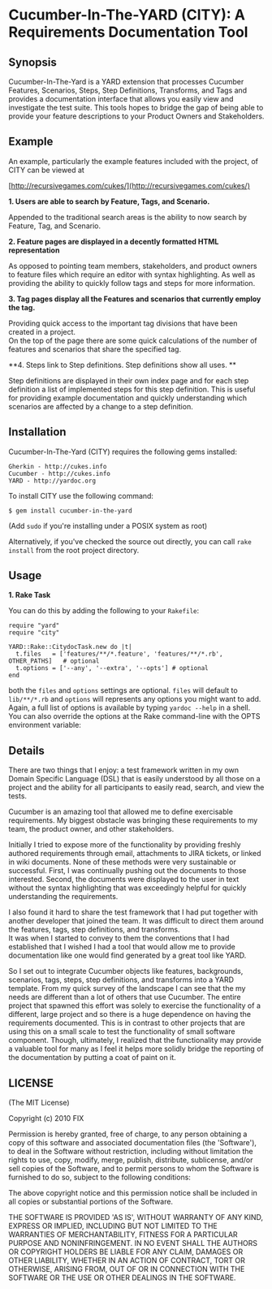 Cucumber-In-The-YARD (CITY): A Requirements Documentation Tool
====================================

Synopsis
--------

Cucumber-In-The-Yard is a YARD extension that processes Cucumber Features, Scenarios, Steps,
Step Definitions, Transforms, and Tags and provides a documentation interface that allows you
easily view and investigate the test suite.  This tools hopes to bridge the gap of being able
to provide your feature descriptions to your Product Owners and Stakeholders.

Example
-------

An example, particularly the example features included with the project, of CITY can be viewed at

   [http://recursivegames.com/cukes/](http://recursivegames.com/cukes/)    

**1. Users are able to search by Feature, Tags, and Scenario.**

Appended to the traditional search areas is the ability to now search by Feature, Tag, and Scenario.

**2. Feature pages are displayed in a decently formatted HTML representation**

As opposed to pointing team members, stakeholders, and product owners to feature files which require 
an editor with syntax highlighting.  As well as providing the ability to quickly follow tags and steps 
for more information.

**3. Tag pages display all the Features and scenarios that currently employ the tag.**

Providing quick access to the important tag divisions that have been created in a project.  
On the top of the page there are some quick calculations of the number of features and scenarios that
share the specified tag. 

**4. Steps link to Step definitions.  Step definitions show all uses. **

Step definitions are displayed in their own index page and for each step definition a list of implemented
steps for this step definition.  This is useful for providing example documentation and quickly understanding
which scenarios are affected by a change to a step definition.


Installation
------------

Cucumber-In-The-Yard (CITY) requires the following gems installed:

    Gherkin - http://cukes.info
    Cucumber - http://cukes.info
    YARD - http://yardoc.org

To install CITY use the following command:

    $ gem install cucumber-in-the-yard
    
(Add `sudo` if you're installing under a POSIX system as root)

Alternatively, if you've checked the source out directly, you can call 
`rake install` from the root project directory.


Usage
-----

**1. Rake Task**

You can do this by adding the following to your `Rakefile`:
    
    require "yard"
    require "city"

    YARD::Rake::CitydocTask.new do |t|
      t.files   = ['features/**/*.feature', 'features/**/*.rb', OTHER_PATHS]   # optional
      t.options = ['--any', '--extra', '--opts'] # optional
    end

both the `files` and `options` settings are optional. `files` will default to
`lib/**/*.rb` and `options` will represents any options you might want
to add. Again, a full list of options is available by typing `yardoc --help`
in a shell. You can also override the options at the Rake command-line with the
OPTS environment variable:


Details
--------

There are two things that I enjoy: a test framework written in my own Domain Specific Language (DSL)
that is easily understood by all those on a project and the ability for all participants to easily read, 
search, and view the tests.

Cucumber is an amazing tool that allowed me to define exercisable requirements.  My biggest obstacle was
bringing these requirements to my team, the product owner, and other stakeholders.

Initially I tried to expose more of the functionality by providing freshly authored requirements through 
email, attachments to JIRA tickets, or linked in wiki documents.  None of these methods were very sustainable 
or successful.  First, I was continually pushing out the documents to those interested.  Second, the documents were displayed to the user in text without the syntax highlighting that was exceedingly helpful for quickly understanding the requirements.

I also found it hard to share the test framework that I had put together with another developer that joined 
the team.  It was difficult to direct them around the features, tags, step definitions, and transforms.  
It was when I started to convey to them the conventions that I had established that I wished I had a tool 
that would allow me to provide documentation like one would find generated by a great tool like YARD.

So I set out to integrate Cucumber objects like features, backgrounds, scenarios, tags, steps, step 
definitions, and transforms into a YARD template.  From my quick survey of the landscape I can see that the 
my needs are different than a lot of others that use Cucumber.  The entire project that spawned this effort 
was solely to exercise the functionality of a different, large project and so there is a huge dependence on
having the requirements documented.  This is in contrast to other projects that are using this on a small 
scale to test the functionality of small software component.  Though, ultimately, I realized that the 
functionality may provide a valuable tool for many as I feel it helps more solidly bridge the reporting of 
the documentation by putting a coat of paint on it.


LICENSE
-------

(The MIT License)

Copyright (c) 2010 FIX

Permission is hereby granted, free of charge, to any person obtaining
a copy of this software and associated documentation files (the
'Software'), to deal in the Software without restriction, including
without limitation the rights to use, copy, modify, merge, publish,
distribute, sublicense, and/or sell copies of the Software, and to
permit persons to whom the Software is furnished to do so, subject to
the following conditions:

The above copyright notice and this permission notice shall be
included in all copies or substantial portions of the Software.

THE SOFTWARE IS PROVIDED 'AS IS', WITHOUT WARRANTY OF ANY KIND,
EXPRESS OR IMPLIED, INCLUDING BUT NOT LIMITED TO THE WARRANTIES OF
MERCHANTABILITY, FITNESS FOR A PARTICULAR PURPOSE AND NONINFRINGEMENT.
IN NO EVENT SHALL THE AUTHORS OR COPYRIGHT HOLDERS BE LIABLE FOR ANY
CLAIM, DAMAGES OR OTHER LIABILITY, WHETHER IN AN ACTION OF CONTRACT,
TORT OR OTHERWISE, ARISING FROM, OUT OF OR IN CONNECTION WITH THE
SOFTWARE OR THE USE OR OTHER DEALINGS IN THE SOFTWARE.